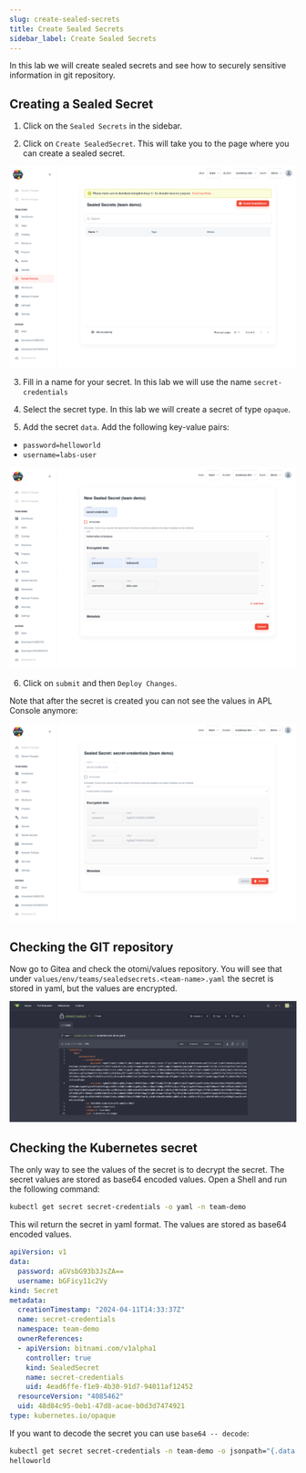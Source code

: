 ```yaml
---
slug: create-sealed-secrets
title: Create Sealed Secrets
sidebar_label: Create Sealed Secrets
---
```


In this lab we will create sealed secrets and see how to securely sensitive information in git repository.

## Creating a Sealed Secret

1. Click on the `Sealed Secrets` in the sidebar.

2. Click on `Create SealedSecret`. This will take you to the page where you can create a sealed secret.

![Sealed secrets](../../img/sealed-secrets.png)

3. Fill in a name for your secret. In this lab we will use the name `secret-credentials`

4. Select the secret type. In this lab we will create a secret of type `opaque`.

5. Add the secret `data`. Add the following key-value pairs:

- `password=helloworld`
- `username=labs-user`

![Create sealed secret](../../img/create-sealed-secrets.png)

6. Click on `submit` and then `Deploy Changes`.

Note that after the secret is created you can not see the values in APL Console anymore:

![Created sealed secret](../../img/created-sealed-secrets.png)

## Checking the GIT repository

Now go to Gitea and check the otomi/values repository. You will see that under `values/env/teams/sealedsecrets.<team-name>.yaml` the secret is stored in yaml, but the values are encrypted.

![Repository sealed secret](../../img/repository-sealed-secrets.png)

## Checking the Kubernetes secret

The only way to see the values of the secret is to decrypt the secret. The secret values are stored as base64 encoded values. Open a Shell and run the following command:

```bash
kubectl get secret secret-credentials -o yaml -n team-demo
```

This wil return the secret in yaml format. The values are stored as base64 encoded values.

```yaml
apiVersion: v1
data:
  password: aGVsbG93b3JsZA==
  username: bGFicy11c2Vy
kind: Secret
metadata:
  creationTimestamp: "2024-04-11T14:33:37Z"
  name: secret-credentials
  namespace: team-demo
  ownerReferences:
  - apiVersion: bitnami.com/v1alpha1
    controller: true
    kind: SealedSecret
    name: secret-credentials
    uid: 4ead6ffe-f1e9-4b30-91d7-94011af12452
  resourceVersion: "4085462"
  uid: 48d84c95-0eb1-47d8-acae-b0d3d7474921
type: kubernetes.io/opaque
```

If you want to decode the secret you can use `base64 -- decode`:

```bash
kubectl get secret secret-credentials -n team-demo -o jsonpath="{.data.password}" | base64 --decode
helloworld
```
